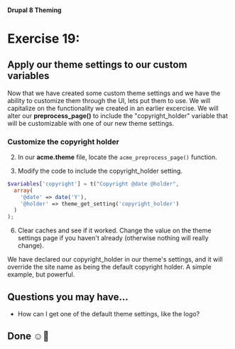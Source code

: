 #### Drupal 8 Theming

# Exercise 19: 

## Apply our theme settings to our custom variables

Now that we have created some custom theme settings and we have the ability to customize them through the UI, lets put them to use. We will capitalize on the functionality we created in an earlier excercise. We will alter our **preprocess_page()** to include the "copyright_holder" variable that will be customizable with one of our new theme settings.

### Customize the copyright holder

2. In our **acme.theme** file, locate the `acme_preprocess_page()` function.

5. Modify the code to include the copyright_holder setting.
	
```php
$variables['copyright'] = t("Copyright @date @holder",
  array(
    '@date' => date('Y'),
    '@holder' => theme_get_setting('copyright_holder')
  )
);
```

6. Clear caches and see if it worked. Change the value on the theme settings page if you haven't already (otherwise nothing will really change).

We have declared our copyright_holder in our theme's settings, and it will override the site name as being the default copyright holder. A simple example, but powerful.

## Questions you may have...
+ How can I get one of the default theme settings, like the logo?


## Done ☺
